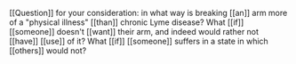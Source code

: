 [[Question]] for your consideration: in what way is breaking [[an]] arm more of a "physical illness" [[than]] chronic Lyme disease? What [[if]] [[someone]] doesn't [[want]] their arm, and indeed would rather not [[have]] [[use]] of it? What [[if]] [[someone]] suffers in a state in which [[others]] would not?  